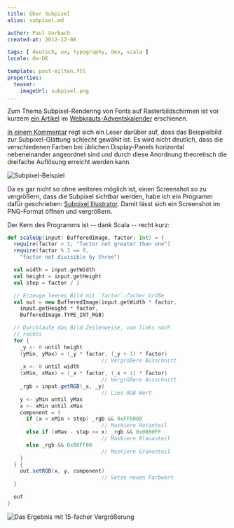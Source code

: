 ```yaml
---
title: Über Subpixel
alias: subpixel.md

author: Paul Vorbach
created-at: 2012-12-08

tags: [ deutsch, ux, typography, dev, scala ]
locale: de-DE

template: post-milten.ftl
properties:
  teaser:
    imageUrl: subpixel.png
...
```


Zum Thema Subpixel-Rendering von Fonts auf Rasterbildschirmen ist vor kurzem
[ein Artikel][rasterizer] im [Webkrauts-Adventskalender][advcal] erschienen.

[In einem Kommentar][subpixel comment] regt sich ein Leser darüber auf, dass das
Beispielbild zur Subpixel-Glättung schlecht gewählt ist. Es wird nicht deutlich,
dass die verschiedenen Farben bei üblichen Display-Panels horizontal
nebeneinander angeordnet sind und durch diese Anordnung theoretisch die
dreifache Auflösung erreicht werden kann.

![Subpixel-Beispiel][source]

Da es gar nicht so ohne weiteres möglich ist, einen Screenshot so zu vergrößern,
dass die Subpixel sichtbar werden, habe ich ein Programm dafür geschrieben:
[Subpixel Illustrator][subpixel illustrator]. Damit lässt sich ein Screenshot im
PNG-Format öffnen und vergrößern.

Der Kern des Programms ist -- dank Scala -- recht kurz:

~~~ scala
def scaleUp(input: BufferedImage, factor: Int) = {
  require(factor > 1, "factor not greater than one")
  require(factor % 3 == 0,
    "factor not divisible by three")

  val width = input.getWidth
  val height = input.getHeight
  val step = factor / 3

  // Erzeuge leeres Bild mit `factor`-facher Größe
  val out = new BufferedImage(input.getWidth * factor,
    input.getHeight * factor,
    BufferedImage.TYPE_INT_RGB)

  // Durchlaufe das Bild Zeilenweise, von links nach
  // rechts
  for {
    _y <- 0 until height
    (yMin, yMax) = (_y * factor, (_y + 1) * factor)
                              // Vergrößere Ausschnitt
    _x <- 0 until width
    (xMin, xMax) = (_x * factor, (_x + 1) * factor)
                              // Vergrößere Ausschnitt
    _rgb = input.getRGB(_x, _y)
                              // Lies RGB-Wert
    y <- yMin until yMax
    x <- xMin until xMax
    component = {
      if (x < xMin + step) _rgb && 0xFF0000
                              // Maskiere Rotanteil
      else if (xMax - step <= x) _rgb && 0x0000FF
                              // Maskiere Blauanteil
      else _rgb && 0x00FF00
                              // Maskiere Grünanteil
    }
  } {
    out.setRGB(x, y, component)
                              // Setze neuen Farbwert
  }

  out
}
~~~

![Das Ergebnis mit 15-facher Vergrößerung][result]


[rasterizer]: http://www.webkrauts.de/artikel/2012/techniken-zur-schriftglaettung-rasterizer
[advcal]: http://www.webkrauts.de/serien/adventskalender/2012
[subpixel comment]: http://www.webkrauts.de/comment/3748#comment-3748
[source]: /2012/raster-subpixel.png
[subpixel illustrator]: https://github.com/pvorb/subpixel-illustrator
[result]: /2012/raster-subpixel-improved.png
